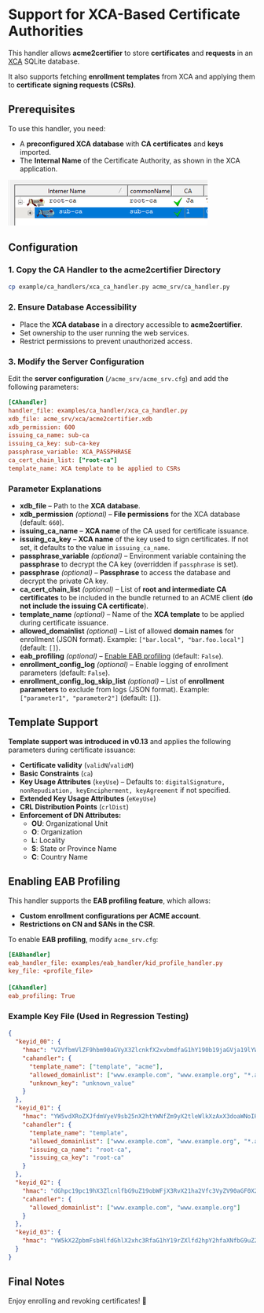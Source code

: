<!-- markdownlint-disable MD013 -->
<!-- wiki-title CA Handler for XCA -->
# Support for XCA-Based Certificate Authorities

This handler allows **acme2certifier** to store **certificates** and **requests** in an [XCA](https://github.com/chris2511/xca/) SQLite database.

It also supports fetching **enrollment templates** from XCA and applying them to **certificate signing requests (CSRs)**.

## Prerequisites

To use this handler, you need:

- A **preconfigured XCA database** with **CA certificates** and **keys** imported.
- The **Internal Name** of the Certificate Authority, as shown in the XCA application.

![xca-ca-list](xca-ca-list.png)

## Configuration

### 1. Copy the CA Handler to the acme2certifier Directory

```bash
cp example/ca_handlers/xca_ca_handler.py acme_srv/ca_handler.py
```

### 2. Ensure Database Accessibility

- Place the **XCA database** in a directory accessible to **acme2certifier**.
- Set ownership to the user running the web services.
- Restrict permissions to prevent unauthorized access.

### 3. Modify the Server Configuration

Edit the **server configuration** (`/acme_srv/acme_srv.cfg`) and add the following parameters:

```ini
[CAhandler]
handler_file: examples/ca_handler/xca_ca_handler.py
xdb_file: acme_srv/xca/acme2certifier.xdb
xdb_permission: 600
issuing_ca_name: sub-ca
issuing_ca_key: sub-ca-key
passphrase_variable: XCA_PASSPHRASE
ca_cert_chain_list: ["root-ca"]
template_name: XCA template to be applied to CSRs
```

### Parameter Explanations

- **xdb_file** – Path to the **XCA database**.
- **xdb_permission** *(optional)* – **File permissions** for the XCA database (default: `660`).
- **issuing_ca_name** – **XCA name** of the CA used for certificate issuance.
- **issuing_ca_key** – **XCA name** of the key used to sign certificates. If not set, it defaults to the value in `issuing_ca_name`.
- **passphrase_variable** *(optional)* – Environment variable containing the **passphrase** to decrypt the CA key (overridden if `passphrase` is set).
- **passphrase** *(optional)* – **Passphrase** to access the database and decrypt the private CA key.
- **ca_cert_chain_list** *(optional)* – List of **root and intermediate CA certificates** to be included in the bundle returned to an ACME client (**do not include the issuing CA certificate**).
- **template_name** *(optional)* – Name of the **XCA template** to be applied during certificate issuance.
- **allowed_domainlist** *(optional)* – List of allowed **domain names** for enrollment (JSON format). Example: `["bar.local", "bar.foo.local"]` (default: `[]`).
- **eab_profiling** *(optional)* – [Enable EAB profiling](eab_profiling.md) (default: `False`).
- **enrollment_config_log** *(optional)* – Enable logging of enrollment parameters (default: `False`).
- **enrollment_config_log_skip_list** *(optional)* – List of **enrollment parameters** to exclude from logs (JSON format). Example: `["parameter1", "parameter2"]` (default: `[]`).

## Template Support

**Template support was introduced in v0.13** and applies the following parameters during certificate issuance:

- **Certificate validity** (`validN`/`validM`)
- **Basic Constraints** (`ca`)
- **Key Usage Attributes** (`keyUse`) – Defaults to:
  `digitalSignature, nonRepudiation, keyEncipherment, keyAgreement` if not specified.
- **Extended Key Usage Attributes** (`eKeyUse`)
- **CRL Distribution Points** (`crlDist`)
- **Enforcement of DN Attributes:**
  - **OU**: Organizational Unit
  - **O**: Organization
  - **L**: Locality
  - **S**: State or Province Name
  - **C**: Country Name

## Enabling EAB Profiling

This handler supports the **EAB profiling feature**, which allows:

- **Custom enrollment configurations per ACME account**.
- **Restrictions on CN and SANs in the CSR**.

To enable **EAB profiling**, modify `acme_srv.cfg`:

```ini
[EABhandler]
eab_handler_file: examples/eab_handler/kid_profile_handler.py
key_file: <profile_file>

[CAhandler]
eab_profiling: True
```

### Example Key File (Used in Regression Testing)

```json
{
  "keyid_00": {
    "hmac": "V2VfbmVlZF9hbm90aGVyX3ZlcnkfX2xvbmdfaG1hY190b19jaGVja19lYWJfZm9yX2tleWlkXzAwX2FzX2xlZ29fZW5mb3JjZXNfYW5faG1hY19sb25nZXJfdGhhbl8yNTZfYml0cw",
    "cahandler": {
      "template_name": ["template", "acme"],
      "allowed_domainlist": ["www.example.com", "www.example.org", "*.acme"],
      "unknown_key": "unknown_value"
    }
  },
  "keyid_01": {
    "hmac": "YW5vdXRoZXJfdmVyeV9sb25nX2htYWNfZm9yX2tleWlkXzAxX3doaWNoIHdpbGxfYmUgdXNlZF9kdXJpbmcgcmVncmVzc2lvbg",
    "cahandler": {
      "template_name": "template",
      "allowed_domainlist": ["www.example.com", "www.example.org", "*.acme"],
      "issuing_ca_name": "root-ca",
      "issuing_ca_key": "root-ca"
    }
  },
  "keyid_02": {
    "hmac": "dGhpc19pc19hX3ZlcnlfbG9uZ19obWFjX3RvX21ha2Vfc3VyZV90aGF0X2l0c19tb3JlX3RoYW5fMjU2X2JpdHM",
    "cahandler": {
      "allowed_domainlist": ["www.example.com", "www.example.org"]
    }
  },
  "keyid_03": {
    "hmac": "YW5kX2ZpbmFsbHlfdGhlX2xhc3RfaG1hY19rZXlfd2hpY2hfaXNfbG9uZ2VyX3RoYW5fMjU2X2JpdHNfYW5kX3Nob3VsZF93b3Jr"
  }
}
```

## Final Notes

Enjoy enrolling and revoking certificates! 🚀
